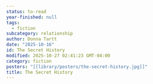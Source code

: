 ```yaml
---
status: to-read
year-finished: null
tags:
  - fiction
subcategory: relationship
author: Donna Tartt
date: "2025-10-16"
id: The Secret History
modified: 2025-10-27 02:41:23 GMT-04:00
category: fiction
posters: "[[library/posters/the-secret-history.jpg]]"
title: The Secret History
---
```

